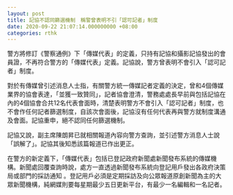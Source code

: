 ```yaml
---
layout: post
title: 記協不認同篩選機制　稱警曾表明不引「認可記者」制度
date: 2020-09-22 21:07:14.000000000 +08:00
categories: rthk
---
```


警方將修訂《警察通例》下「傳媒代表」的定義，只持有記協和攝影記協發出的會員證，不再符合警方的「傳媒代表」定義。記協說，警方曾表明不會引入「認可記者」制度。

對於有傳媒曾引述消息人士指，有關警方統一傳媒記者定義的決定，曾和4個傳媒業界的協會表達，「並獲一致贊同」，記者協會澄清，警務處處長早前與包括記協在內的4個協會合共12名代表會面時，清楚表明警方不會引入「認可記者」制度，也不會作任何記者篩選制度，自該次會面後，記協沒有任何代表再與警方就制度溝通及會面。記協重申，絕不認同任何篩選機制。

記協又說，副主席陳朗昇已就相關報道內容向警方查詢，並引述警方消息人士說「誤解了」。記協其後知悉該篇報道已作出更正。

在警方的新定義下，「傳媒代表」包括已登記政府新聞處新聞發布系統的傳媒機構。新聞處回覆查詢時說，處方一直透過新聞發布系統向登記用戶發出各政府決策局或部門的採訪通知 。登記用戶必須是定期採訪及向公眾報道原創新聞為主的大眾新聞機構，純網媒則要每星期最少五日更新平台，有最少一名編輯和一名記者。
